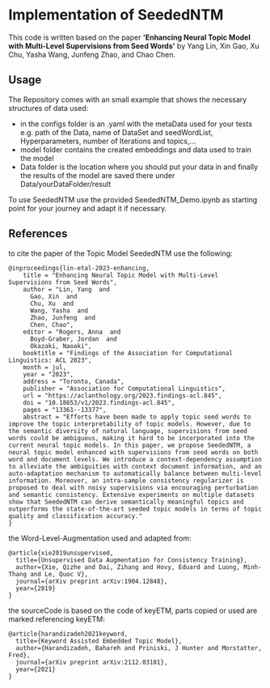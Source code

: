 # Implementation of SeededNTM
This code is written based on the paper **'Enhancing Neural Topic Model with Multi-Level Supervisions from Seed Words'** by Yang Lin, Xin Gao, Xu Chu, Yasha Wang, Junfeng Zhao, and Chao Chen.

## Usage
The Repository comes with an small example that shows the necessary structures of data used:

- in the configs folder is an .yaml with the metaData used for your tests e.g. path of the Data, name of DataSet and seedWordList, Hyperparameters, number of Iterations and topics,...
- model folder contains the created embeddings and data used to train the model
- Data folder is the location where you should put your data in and finally the results of the model are saved there under Data/yourDataFolder/result

To use SeededNTM use the provided SeededNTM_Demo.ipynb as starting point for your journey and adapt it if necessary.

## References
to cite the paper of the Topic Model SeededNTM  use the following:
```
@inproceedings{lin-etal-2023-enhancing,
    title = "Enhancing Neural Topic Model with Multi-Level Supervisions from Seed Words",
    author = "Lin, Yang  and
      Gao, Xin  and
      Chu, Xu  and
      Wang, Yasha  and
      Zhao, Junfeng  and
      Chen, Chao",
    editor = "Rogers, Anna  and
      Boyd-Graber, Jordan  and
      Okazaki, Naoaki",
    booktitle = "Findings of the Association for Computational Linguistics: ACL 2023",
    month = jul,
    year = "2023",
    address = "Toronto, Canada",
    publisher = "Association for Computational Linguistics",
    url = "https://aclanthology.org/2023.findings-acl.845",
    doi = "10.18653/v1/2023.findings-acl.845",
    pages = "13361--13377",
    abstract = "Efforts have been made to apply topic seed words to improve the topic interpretability of topic models. However, due to the semantic diversity of natural language, supervisions from seed words could be ambiguous, making it hard to be incorporated into the current neural topic models. In this paper, we propose SeededNTM, a neural topic model enhanced with supervisions from seed words on both word and document levels. We introduce a context-dependency assumption to alleviate the ambiguities with context document information, and an auto-adaptation mechanism to automatically balance between multi-level information. Moreover, an intra-sample consistency regularizer is proposed to deal with noisy supervisions via encouraging perturbation and semantic consistency. Extensive experiments on multiple datasets show that SeededNTM can derive semantically meaningful topics and outperforms the state-of-the-art seeded topic models in terms of topic quality and classification accuracy."
}
```
the Word-Level-Augmentation used and adapted from:
```
@article{xie2019unsupervised,
  title={Unsupervised Data Augmentation for Consistency Training},
  author={Xie, Qizhe and Dai, Zihang and Hovy, Eduard and Luong, Minh-Thang and Le, Quoc V},
  journal={arXiv preprint arXiv:1904.12848},
  year={2019}
}
```
the sourceCode is based on the code of keyETM, parts copied or used are marked referencing keyETM:
```
@article{harandizadeh2021keyword,
  title={Keyword Assisted Embedded Topic Model},
  author={Harandizadeh, Bahareh and Priniski, J Hunter and Morstatter, Fred},
  journal={arXiv preprint arXiv:2112.03101},
  year={2021}
}
```